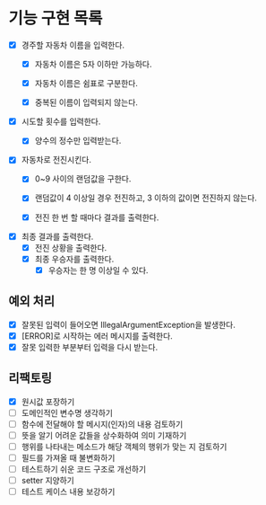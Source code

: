 # 기능 구현 목록

- [x] 경주할 자동차 이름을 입력한다.
  - [x] 자동차 이름은 5자 이하만 가능하다.
  - [x] 자동차 이름은 쉼표로 구분한다.
  - [x] 중복된 이름이 입력되지 않는다.
  

- [x] 시도할 횟수를 입력한다.
  - [x] 양수의 정수만 입력받는다.
  

- [x] 자동차로 전진시킨다.
  - [x] 0~9 사이의 랜덤값을 구한다.
  - [x] 랜덤값이 4 이상일 경우 전진하고, 3 이하의 값이면 전진하지 않는다.
  - [x] 전진 한 번 할 때마다 결과를 출력한다.
  

- [x] 최종 결과를 출력한다.
  - [x] 전진 상황을 출력한다.
  - [x] 최종 우승자를 출력한다.
    - [x] 우승자는 한 명 이상일 수 있다.

## 예외 처리
- [x] 잘못된 입력이 들어오면 IllegalArgumentException을 발생한다.
- [x] [ERROR]로 시작하는 에러 메시지를 출력한다.
- [x] 잘못 입력한 부분부터 입력을 다시 받는다.

## 리팩토링
- [x] 원시값 포장하기
- [ ] 도메인적인 변수명 생각하기
- [ ] 함수에 전달해야 할 메시지(인자)의 내용 검토하기
- [ ] 뜻을 알기 어려운 값들을 상수화하여 의미 기재하기
- [ ] 행위를 나타내는 메소드가 해당 객체의 행위가 맞는 지 검토하기
- [ ] 필드를 가져올 때 불변화하기
- [ ] 테스트하기 쉬운 코드 구조로 개선하기
- [ ] setter 지양하기
- [ ] 테스트 케이스 내용 보강하기
